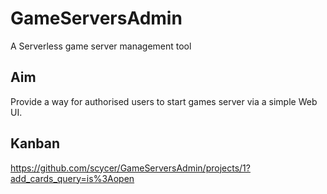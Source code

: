 # GameServersAdmin

A Serverless game server management tool

## Aim

Provide a way for authorised users to start games server via a simple Web UI.

## Kanban

https://github.com/scycer/GameServersAdmin/projects/1?add_cards_query=is%3Aopen
